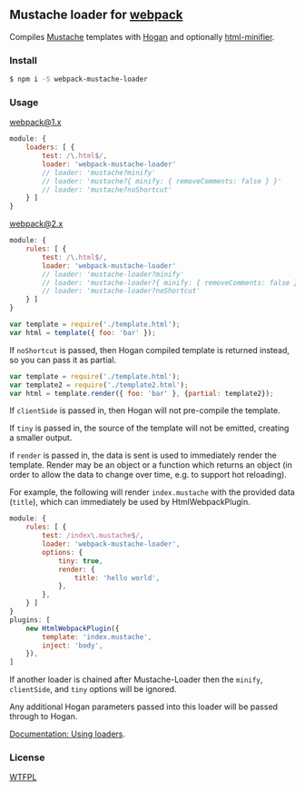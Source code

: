 ## Mustache loader for [webpack](https://webpack.github.io/)

Compiles [Mustache](https://mustache.github.io/) templates with [Hogan](https://twitter.github.io/hogan.js/) and optionally [html-minifier](https://github.com/kangax/html-minifier).

### Install

```sh
$ npm i -S webpack-mustache-loader
```

### Usage

webpack@1.x
```javascript
module: {
    loaders: [ {
        test: /\.html$/,
        loader: 'webpack-mustache-loader'
        // loader: 'mustache?minify'
        // loader: 'mustache?{ minify: { removeComments: false } }'
        // loader: 'mustache?noShortcut'
    } ]
}
```
webpack@2.x
```javascript
module: {
    rules: [ {
        test: /\.html$/,
        loader: 'webpack-mustache-loader'
        // loader: 'mustache-loader?minify'
        // loader: 'mustache-loader?{ minify: { removeComments: false } }'
        // loader: 'mustache-loader?noShortcut'
    } ]
}
```

```javascript
var template = require('./template.html');
var html = template({ foo: 'bar' });
```

If `noShortcut` is passed, then Hogan compiled template is returned instead, so
you can pass it as partial.

```javascript
var template = require('./template.html');
var template2 = require('./template2.html');
var html = template.render({ foo: 'bar' }, {partial: template2});
```

If `clientSide` is passed in, then Hogan will not pre-compile the template.

If `tiny` is passed in, the source of the template will not be emitted, creating a smaller output.

if `render` is passed in, the data is sent is used to immediately render the template.  Render may be an object or a function which returns an object (in order to allow the data to change over time, e.g. to support hot reloading).

For example, the following will render `index.mustache` with the provided data (`title`), which can immediately be used by HtmlWebpackPlugin.

```javascript
module: {
    rules: [ {
        test: /index\.mustache$/,
        loader: 'webpack-mustache-loader',
        options: {
            tiny: true,
            render: {
                title: 'hello world',
            },
        },
    } ]
}
plugins: [
    new HtmlWebpackPlugin({
        template: 'index.mustache',
        inject: 'body',
    }),
]
```

If another loader is chained after Mustache-Loader then the `minify`, `clientSide`, and `tiny` options will be ignored.

Any additional Hogan parameters passed into this loader will be passed through to Hogan.

[Documentation: Using loaders](https://webpack.github.io/docs/using-loaders.html).

### License
[WTFPL](http://www.wtfpl.net/wp-content/uploads/2012/12/wtfpl-strip.jpg)
